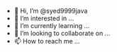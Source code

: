 - 👋 Hi, I’m @syed9999java
- 👀 I’m interested in ...
- 🌱 I’m currently learning ...
- 💞️ I’m looking to collaborate on ...
- 📫 How to reach me ...

<!---
syed9999java/syed9999java is a ✨ special ✨ repository because its `README.md` (this file) appears on your GitHub profile.
You can click the Preview link to take a look at your changes.
--->
